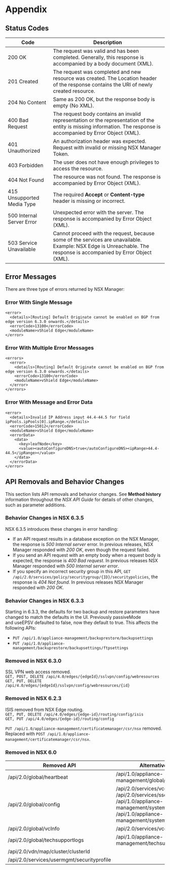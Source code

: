 # Appendix

## Status Codes

Code | Description
---|---
200 OK | The request was valid and has been completed. Generally, this response is accompanied by a body document (XML).
201 Created | The request was completed and new resource was created. The Location header of the response contains the URI of newly created resource. 
204 No Content | Same as 200 OK, but the response body is empty (No XML).
400 Bad Request | The request body contains an invalid representation or the representation of the entity is missing information. The response is accompanied by Error Object (XML).
401 Unauthorized | An authorization header was expected. Request with invalid or missing NSX Manager Token.
403 Forbidden | The user does not have enough privileges to access the resource.
404 Not Found | The resource was not found. The response is accompanied by Error Object (XML).
415 Unsupported Media Type | The required **Accept** or **Content-type** header is missing or incorrect.
500 Internal Server Error | Unexpected error with the server. The response is accompanied by Error Object (XML).
503 Service Unavailable | Cannot proceed with the request, because some of the services are unavailable. Example: NSX Edge is Unreachable. The response is accompanied by Error Object (XML).

## Error Messages

There are three type of errors returned by NSX Manager:

### Error With Single Message

    <error>
      <details>[Routing] Default Originate cannot be enabled on BGP from edge version 6.3.0 onwards.</details>
      <errorCode>13100</errorCode>
      <moduleName>vShield Edge</moduleName>
    </error>

### Error With Multiple Error Messages

    <errors>
      <error>
        <details>[Routing] Default Originate cannot be enabled on BGP from edge version 6.3.0 onwards.</details>
        <errorCode>13100</errorCode>
        <moduleName>vShield Edge</moduleName>
      </error>
    </errors>

### Error With Message and Error Data

    <error>
      <details>Invalid IP Address input 44.4-44.5 for field ipPools.ipPools[0].ipRange.</details>
      <errorCode>15012</errorCode>
      <moduleName>vShield Edge</moduleName>
      <errorData>
        <data>
          <key>leafNode</key>
          <value><autoConfigureDNS>true</autoConfigureDNS><ipRange>44.4-44.5</ipRange></value>
        </data>
      </errorData>
    </error>
    
## API Removals and Behavior Changes

This section lists API removals and behavior changes. See **Method
history** information throughout the *NSX API Guide* for details of
other changes, such as parameter additions.

### Behavior Changes in NSX 6.3.5

NSX 6.3.5 introduces these changes in error handling:

* If an API request results in a database exception on the NSX Manager, the
  response is *500 Internal server* error. In previous releases, NSX Manager
  responded with *200 OK*, even though the request failed.
* If you send an API request with an empty body when a request body is expected,
  the response is *400 Bad request*. In previous releases NSX Manager responded
  with *500 Internal server error*.
* If you specify an incorrect security group in this API, `GET
  /api/2.0/services/policy/securitygroup/{ID}/securitypolicies`, the response is
  *404 Not found*. In previous releases NSX Manager responded with *200 OK*.

### Behavior Changes in NSX 6.3.3

Starting in 6.3.3, the defaults for two backup and restore parameters have
changed to match the defaults in the UI. Previously passiveMode and useEPSV
defaulted to false, now they default to true. This affects the following APIs:

* `PUT /api/1.0/appliance-management/backuprestore/backupsettings`
* `PUT /api/1.0/appliance-management/backuprestore/backupsettings/ftpsettings`

### Removed in NSX 6.3.0

SSL VPN web access removed.  
`GET, POST, DELETE /api/4.0/edges/{edgeId}/sslvpn/config/webresources`  
`GET, PUT, DELETE /api/4.0/edges/{edgeId}/sslvpn/config/webresources/{id}`

### Removed in NSX 6.2.3

ISIS removed from NSX Edge routing.  
`GET, PUT, DELETE /api/4.0/edges/{edge-id}/routing/config/isis`  
`GET, PUT /api/4.0/edges/{edge-id}/routing/config`

`PUT /api/1.0/appliance-management/certificatemanager/csr/nsx` removed.  
Replaced with `POST /api/1.0/appliance-management/certificatemanager/csr/nsx`.

### Removed in NSX 6.0

Removed API | Alternative API
------------|-----------------
/api/2.0/global/heartbeat | /api/1.0/appliance-management/global/info 
/api/2.0/global/config | /api/2.0/services/vcconfig <br>/api/2.0/services/ssoconfig <br>/api/1.0/appliance-management/system/network/dns <br>/api/1.0/appliance-management/system/timesettings
/api/2.0/global/vcInfo | /api/2.0/services/vcconfig 
/api/2.0/global/techsupportlogs | /api/1.0/appliance-management/techsupportlogs/NSX 
/api/2.0/vdn/map/cluster/clusterId |
/api/2.0/services/usermgmt/securityprofile  |